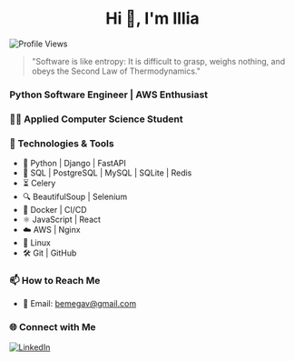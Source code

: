 <h1 align="center">Hi 👋, I'm Illia</h1>

![Profile Views](https://komarev.com/ghpvc/?username=RedSSD&color=brightgreen)

> "Software is like entropy: It is difficult to grasp, weighs nothing, and obeys the Second Law of Thermodynamics."

### Python Software Engineer | AWS Enthusiast

### 👨‍💻 Applied Computer Science Student

### 🚀 Technologies & Tools  

- 🐍 Python | Django | FastAPI  
- 💾 SQL | PostgreSQL | MySQL | SQLite | Redis
- ⏳ Celery
- 🔍 BeautifulSoup | Selenium
- 🐳 Docker | CI/CD  
- ⚛️  JavaScript | React
- ☁️  AWS | Nginx
- 🐧 Linux
- 🛠️ Git | GitHub

### 📫 How to Reach Me

- 📧 Email: [bemegav@gmail.com](mailto:bemegav@gmail.com)

### 🌐 Connect with Me

[![LinkedIn](https://img.shields.io/badge/LinkedIn-%230077B5.svg?&style=for-the-badge&logo=linkedin&logoColor=white)](https://www.linkedin.com/in/redssd)
